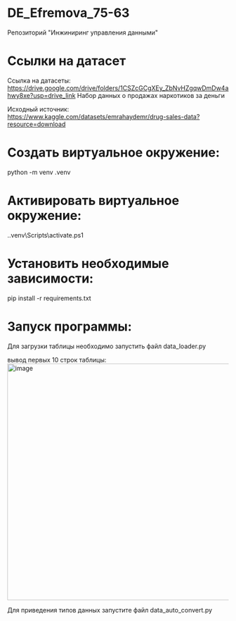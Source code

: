 # DE_Efremova_75-63
Репозиторий  "Инжиниринг управления данными"
# Ссылки на датасет
Ссылка на датасеты: https://drive.google.com/drive/folders/1CSZcGCgXEy_ZbNvHZgqwDmDw4ahwy8xe?usp=drive_link Набор данных о продажах наркотиков за деньги

Исходный источник: https://www.kaggle.com/datasets/emrahaydemr/drug-sales-data?resource=download

# Создать виртуальное окружение:

python -m venv .venv

# Активировать виртуальное окружение:

.\.venv\Scripts\activate.ps1

# Установить необходимые зависимости:

pip install -r requirements.txt

# Запуск программы:
 
Для загрузки таблицы необходимо запустить файл data_loader.py

вывод первых 10 строк таблицы:
<img width="1070" height="537" alt="image" src="https://github.com/user-attachments/assets/99fbde14-c9a4-495e-b6f6-e040c091eb4b" />

Для приведения типов данных запустите файл data_auto_convert.py
